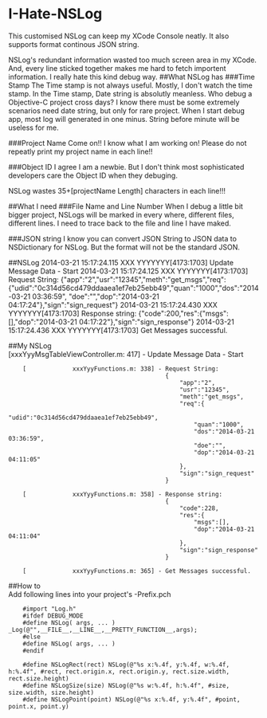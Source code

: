 I-Hate-NSLog
============

This customised NSLog can keep my XCode Console neatly. It also supports format continous JSON string.

NSLog's redundant information wasted too much screen area in my XCode. And, every line sticked together makes me hard to fetch importent information. I really hate this kind debug way. 
##What NSLog has
###Time Stamp
The Time stamp is not always useful. Mostly, I don't watch the time stamp. In the Time stamp, Date string is absolutly meanless. Who debug a Objective-C project cross days? I know there must be some extremely scenarios need date string, but only for rare project. When I start debug app, most log will generated in one minus. String before minute will be useless for me.  

###Project Name
Come on!! I know what I am working on! Please do not repeatly print my project name in each line!!

###Object ID
I agree I am a newbie. But I don't think most sophisticated developers care the Object ID when they debuging.

NSLog wastes 35+[projectName Length] characters in each line!!!

##What I need
###File Name and Line Number
When I debug a little bit bigger project, NSLogs will be marked in every where, different files, different lines. I need to trace back to the file and line I have maked.

###JSON string
I know you can convert JSON String to JSON data to NSDictionary for NSLog. But the format will not be the standard JSON.



##NSLog
		2014-03-21 15:17:24.115 XXX YYYYYYY[4173:1703] Update Message Data - Start
		2014-03-21 15:17:24.125 XXX YYYYYYY[4173:1703] Request String: {"app":"2","usr":"12345","meth":"get_msgs","req":{"udid":"0c314d56cd479ddaaea1ef7eb25ebb49","quan":"1000","dos":"2014-03-21 03:36:59", "doe":"","dop":"2014-03-21 04:17:24"},"sign":"sign_request"}
		2014-03-21 15:17:24.430 XXX YYYYYYY[4173:1703] Response string: {"code":200,"res":{"msgs":[],"dop":"2014-03-21 04:17:22"},"sign":"sign_response"}
		2014-03-21 15:17:24.436 XXX YYYYYYY[4173:1703] Get Messages successful.

##My NSLog    
		[xxxYyyMsgTableViewController.m: 417] - Update Message Data - Start

		[             xxxYyyFunctions.m: 338] - Request String: 
												{											
													"app":"2",
													"usr":"12345",
													"meth":"get_msgs",
													"req":{												
														"udid":"0c314d56cd479ddaaea1ef7eb25ebb49",
														"quan":"1000",
														"dos":"2014-03-21 03:36:59",
														"doe":"",
														"dop":"2014-03-21 04:11:05"
													},
													"sign":"sign_request"
												}

		[             xxxYyyFunctions.m: 358] - Response string: 
												{											
													"code":228,
													"res":{												
														"msgs":[],
														"dop":"2014-03-21 04:11:04"
													},
													"sign":"sign_response"
												}

		[             xxxYyyFunctions.m: 365] - Get Messages successful.


##How to  
Add following lines into your project's <project>-Prefix.pch  

		#import "Log.h"
		#ifdef DEBUG_MODE
		#define NSLog( args, ... ) _Log(@"",__FILE__,__LINE__,__PRETTY_FUNCTION__,args);
		#else
		#define NSLog( args, ... )
		#endif
		
		#define NSLogRect(rect) NSLog(@"%s x:%.4f, y:%.4f, w:%.4f, h:%.4f", #rect, rect.origin.x, rect.origin.y, rect.size.width, rect.size.height)
		#define NSLogSize(size) NSLog(@"%s w:%.4f, h:%.4f", #size, size.width, size.height)
		#define NSLogPoint(point) NSLog(@"%s x:%.4f, y:%.4f", #point, point.x, point.y)

